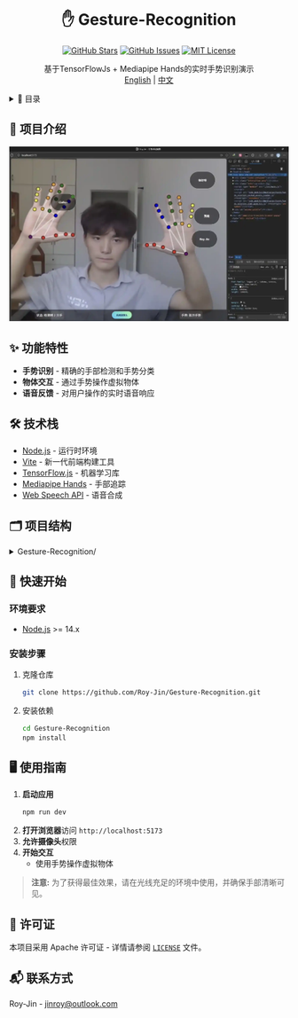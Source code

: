 <div align="center">

# ✋ Gesture-Recognition

[![GitHub Stars](https://img.shields.io/github/stars/Roy-Jin/Gesture-Recognition?style=for-the-badge)](https://github.com/Roy-Jin/Gesture-Recognition/stargazers)
[![GitHub Issues](https://img.shields.io/github/issues/Roy-Jin/Gesture-Recognition?style=for-the-badge)](https://github.com/Roy-Jin/Gesture-Recognition/issues)
[![MIT License](https://img.shields.io/github/license/Roy-Jin/Gesture-Recognition?style=for-the-badge)](LICENSE)
  

基于TensorFlowJs + Mediapipe Hands的实时手势识别演示  
[English](README.md) | [中文](README_CN.md)
</div>

<details>
  <summary>📑 目录</summary>
  <ol>
    <li><a href="#-项目介绍">项目介绍</a></li>
    <li><a href="#-功能特性">功能特性</a></li>
    <li><a href="#-技术栈">技术栈</a></li>
    <li><a href="#-项目结构">项目结构</a></li>
    <li><a href="#-快速开始">快速开始</a></li>
    <li><a href="#-使用指南">使用指南</a></li>
    <li><a href="#-许可证">许可证</a></li>
    <li><a href="#-联系方式">联系方式</a></li>
  </ol>
</details>

## 🧐 项目介绍

<div align="center">
  <img src="./demo.webp" alt="手势识别演示" width="600"/>
</div>

## ✨ 功能特性

- **手势识别** - 精确的手部检测和手势分类
- **物体交互** - 通过手势操作虚拟物体
- **语音反馈** - 对用户操作的实时语音响应

## 🛠 技术栈

- [Node.js](https://nodejs.org/en/) - 运行时环境
- [Vite](https://vitejs.dev/) - 新一代前端构建工具
- [TensorFlow.js](https://www.tensorflow.org/js) - 机器学习库
- [Mediapipe Hands](https://google.github.io/mediapipe/solutions/hands) - 手部追踪
- [Web Speech API](https://developer.mozilla.org/en-US/docs/Web/API/Web_Speech_API) - 语音合成

## 🗂 项目结构

<details>
  <summary>Gesture-Recognition/</summary>

```
├── src/
│   ├── js/
│   │   ├── camera.js       # 摄像头处理逻辑
│   │   ├── detector.js     # 手势检测
│   │   ├── interaction.js  # 物体交互
│   │   ├── renderer.js     # 渲染逻辑
│   │   ├── utils.js        # 工具函数
│   │   └── voice.js        # 语音反馈
│   ├── index.css
│   └── main.js
├── index.html
├── package.json
└── README.md
```
</details>

## 🚀 快速开始

### 环境要求
- [Node.js](https://nodejs.org/en/download) >= 14.x

### 安装步骤
1. 克隆仓库
   ```sh
   git clone https://github.com/Roy-Jin/Gesture-Recognition.git
   ```
2. 安装依赖
   ```sh
   cd Gesture-Recognition
   npm install
   ```

## 🖥️ 使用指南

1. **启动应用**
   ```sh
   npm run dev
   ```
2. **打开浏览器**访问 `http://localhost:5173`
3. **允许摄像头**权限
4. **开始交互**
   - 使用手势操作虚拟物体

> **注意:** 为了获得最佳效果，请在光线充足的环境中使用，并确保手部清晰可见。

## 📜 许可证

本项目采用 Apache 许可证 - 详情请参阅 [`LICENSE`](LICENSE) 文件。

## 📬 联系方式

Roy-Jin - [jinroy@outlook.com](mailto:jinroy@outlook.com)